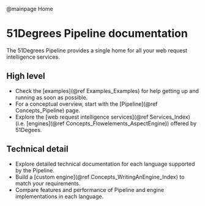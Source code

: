 @mainpage Home

# 51Degrees Pipeline documentation

The 51Degrees Pipeline provides a single home for all your web request intelligence services.

## High level

* Check the [examples](@ref Examples_Examples) for help getting up and running as soon as possible.
* For a conceptual overview, start with the [Pipeline](@ref Concepts_Pipeline) page. 
* Explore the [web request intelligence services](@ref Services_Index) (i.e. [engines](@ref Concepts_Flowelements_AspectEngine)) offered by 51Degees.

## Technical detail

* Explore detailed technical documentation for each language supported by the Pipeline.
* Build a [custom engine](@ref Concepts_WritingAnEngine_Index) to match your requirements.
* Compare features and performance of Pipeline and engine implementations in each language.

